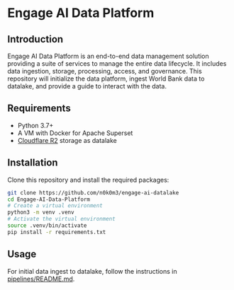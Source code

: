 # Engage AI Data Platform

## Introduction

Engage AI Data Platform is an end-to-end data management solution providing a suite of services to manage the entire data lifecycle. It includes data ingestion, storage, processing, access, and governance. This repository will initialize the data platform, ingest World Bank data to datalake, and provide a guide to interact with the data.

## Requirements
- Python 3.7+
- A VM with Docker for Apache Superset
- [Cloudflare R2](https://developers.cloudflare.com/r2/) storage as datalake

## Installation
Clone this repository and install the required packages:

```bash
git clone https://github.com/n0k0m3/engage-ai-datalake
cd Engage-AI-Data-Platform
# Create a virtual environment
python3 -m venv .venv
# Activate the virtual environment
source .venv/bin/activate
pip install -r requirements.txt
```

## Usage

For initial data ingest to datalake, follow the instructions in [pipelines/README.md](pipelines/README.md).